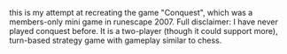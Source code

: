 this is my attempt at recreating the game "Conquest", which was a members-only mini game in runescape 2007. Full disclaimer: I have never played conquest before. It is a two-player (though it could support more), turn-based strategy game with gameplay similar to chess.
